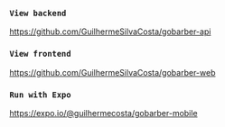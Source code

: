 ### `View backend`

https://github.com/GuilhermeSilvaCosta/gobarber-api

### `View frontend`

https://github.com/GuilhermeSilvaCosta/gobarber-web

### `Run with Expo`

https://expo.io/@guilhermecosta/gobarber-mobile